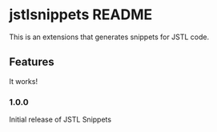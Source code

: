 # jstlsnippets README

This is an extensions that generates snippets for JSTL code.

## Features

It works!


### 1.0.0

Initial release of JSTL Snippets